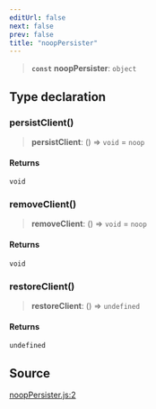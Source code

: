 ```yaml
---
editUrl: false
next: false
prev: false
title: "noopPersister"
---
```


> **`const`** **noopPersister**: `object`

## Type declaration

### persistClient()

> **persistClient**: () => `void` = `noop`

#### Returns

`void`

### removeClient()

> **removeClient**: () => `void` = `noop`

#### Returns

`void`

### restoreClient()

> **restoreClient**: () => `undefined`

#### Returns

`undefined`

## Source

[noopPersister.js:2](https://github.com/evmts/tevm-monorepo/blob/main/packages/sync-storage-persister/src/noopPersister.js#L2)
